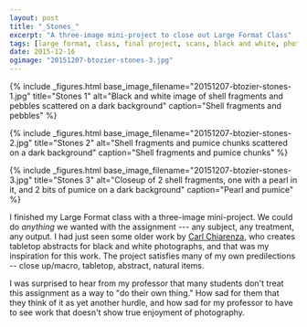 ```yaml
---
layout: post
title: "_Stones_"
excerpt: "A three-image mini-project to close out Large Format Class"
tags: [large format, class, final project, scans, black and white, photography]
date: 2015-12-16
ogimage: "20151207-btozier-stones-3.jpg"
---
```


{% include _figures.html
  base_image_filename="20151207-btozier-stones-1.jpg"
  title="Stones 1"
  alt="Black and white image of shell fragments and pebbles scattered on a dark background"
  caption="Shell fragments and pebbles"
%}

{% include _figures.html
  base_image_filename="20151207-btozier-stones-2.jpg"
  title="Stones 2"
  alt="Shell fragments and pumice chunks scattered on a dark background"
  caption="Shell fragments and pumice chunks"
%}

{% include _figures.html
  base_image_filename="20151207-btozier-stones-3.jpg"
  title="Stones 3"
  alt="Closeup of 2 shell fragments, one with a pearl in it, and 2 bits of pumice on a dark background"
  caption="Pearl and pumice"
%}

I finished my Large Format class with a three-image mini-project. We could do *anything* we wanted with the assignment --- any subject, any treatment, any output. I had just seen some older work by [Carl Chiarenza](http://www.carlchiarenza.com), who creates tabletop abstracts for black and white photographs, and that was my inspiration for this work. The project satisfies many of my own predilections -- close up/macro, tabletop, abstract, natural items.

I was surprised to hear from my professor that many students don't treat this assignment as a way to "do their own thing." How sad for them that they think of it as yet another hurdle, and how sad for my professor to have to see work that doesn't show true enjoyment of photography.
